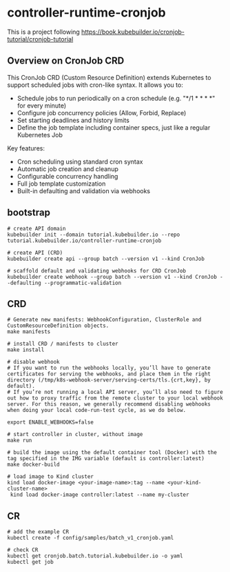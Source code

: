 # controller-runtime-cronjob
This is a project following https://book.kubebuilder.io/cronjob-tutorial/cronjob-tutorial

## Overview on CronJob CRD

This CronJob CRD (Custom Resource Definition) extends Kubernetes to support scheduled jobs with cron-like syntax. It allows you to:

- Schedule jobs to run periodically on a cron schedule (e.g. "*/1 * * * *" for every minute)
- Configure job concurrency policies (Allow, Forbid, Replace)
- Set starting deadlines and history limits
- Define the job template including container specs, just like a regular Kubernetes Job

Key features:
- Cron scheduling using standard cron syntax
- Automatic job creation and cleanup
- Configurable concurrency handling
- Full job template customization
- Built-in defaulting and validation via webhooks



## bootstrap
```
# create API domain
kubebuilder init --domain tutorial.kubebuilder.io --repo tutorial.kubebuilder.io/controller-runtime-cronjob

# create API (CRD)
kubebuilder create api --group batch --version v1 --kind CronJob

# scaffold default and validating webhooks for CRD CronJob 
kubebuilder create webhook --group batch --version v1 --kind CronJob --defaulting --programmatic-validation
```


## CRD
```
# Generate new manifests: WebhookConfiguration, ClusterRole and CustomResourceDefinition objects.
make manifests

# install CRD / manifests to cluster
make install

# disable webhook
# If you want to run the webhooks locally, you’ll have to generate certificates for serving the webhooks, and place them in the right directory (/tmp/k8s-webhook-server/serving-certs/tls.{crt,key}, by default).
# If you’re not running a local API server, you’ll also need to figure out how to proxy traffic from the remote cluster to your local webhook server. For this reason, we generally recommend disabling webhooks when doing your local code-run-test cycle, as we do below.

export ENABLE_WEBHOOKS=false

# start controller in cluster, without image
make run

# build the image using the default container tool (Docker) with the tag specified in the IMG variable (default is controller:latest)
make docker-build

# load image to Kind cluster
kind load docker-image <your-image-name>:tag --name <your-kind-cluster-name>
 kind load docker-image controller:latest --name my-cluster

```

## CR
```
# add the example CR
kubectl create -f config/samples/batch_v1_cronjob.yaml

# check CR
kubectl get cronjob.batch.tutorial.kubebuilder.io -o yaml
kubectl get job

```

